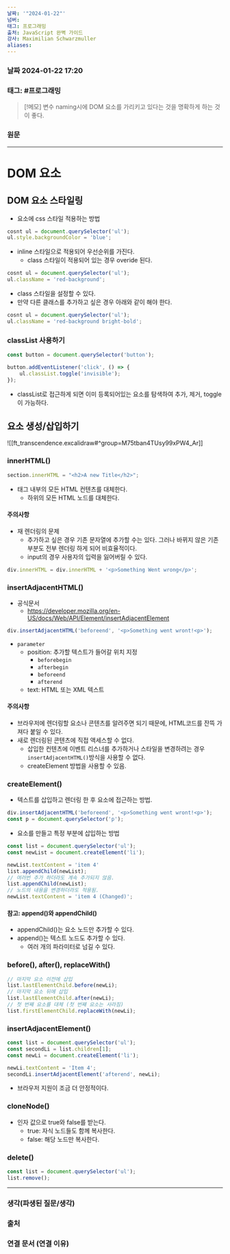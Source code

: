 ```yaml
---
날짜: '"2024-01-22"'
넘버: 
태그: 프로그래밍
출처: JavaScript 완벽 가이드
강사: Maximilian Schwarzmuller
aliases:
---
```

### 날짜  2024-01-22 17:20

### 태그: #프로그래밍 

>[!메모]
> 변수 naming시에 DOM 요소를 가리키고 있다는 것을 명확하게 하는 것이 좋다.

### 원문
---
# DOM 요소
## DOM 요소 스타일링
- 요소에 css 스타일 적용하는 방법
```js
cosnt ul = document.querySelector('ul');
ul.style.backgroundColor = 'blue';
```
- inline 스타일으로 적용되어 우선순위를 가진다.
	- class 스타일이 적용되어 있는 경우 overide 된다.
```js
cosnt ul = document.querySelector('ul');
ul.className = 'red-background';
```
- class 스타일을 설정할 수 있다.
- 만약 다른 클래스를 추가하고 싶은 경우 아래와 같이 해야 한다.
```js
cosnt ul = document.querySelector('ul');
ul.className = 'red-background bright-bold';
```
### classList 사용하기
```js
const button = document.querySelector('button');

button.addEventListener('click', () => {
	ul.classList.toggle('invisible');
});
```
- classList로 접근하게 되면 이미 등록되어있는 요소를 탐색하여 추가, 제거, toggle이 가능하다.
## 요소 생성/삽입하기
![[ft_transcendence.excalidraw#^group=M75tban4TUsy99xPW4_Ar]]
### innerHTML()
```js
section.innerHTML = "<h2>A new Title</h2>";
```
- 태그 내부의 모든 HTML 컨텐츠를 대체한다.
	- 하위의 모든 HTML 노드를 대체한다.
#### **주의사항**
- 재 렌더링의 문제
	- 추가하고 싶은 경우 기존 문자열에 추가할 수는 있다. 그러나 바뀌지 않은 기존 부분도 전부 렌더링 하게 되어 비효율적이다.
	- input의 경우 사용자의 입력을 잃어버릴 수 있다.
```js
div.innerHTML = div.innerHTML + '<p>Something Went wrong</p>';
```
### insertAdjacentHTML()
- 공식문서
	- https://developer.mozilla.org/en-US/docs/Web/API/Element/insertAdjacentElement
```js
div.insertAdjacentHTML('beforeend', '<p>Something went wront!<p>');
```
- `parameter`
	- position: 추가할 텍스트가 들어갈 위치 지정
		- `beforebegin`
		- `afterbegin`
		- `beforeend`
		- `afterend`
	- text: HTML 또는 XML 텍스트
#### **주의사항**
- 브라우저에 렌더링할 요소나 콘텐츠를 알려주면 되기 때문에, HTML코드를 잔뜩 가져다 붙일 수 있다.
- 새로 렌더링된 콘텐츠에 직접 액세스할 수 없다.
	- 삽입한 컨텐츠에 이벤트 리스너를 추가하거나 스타일을 변경하려는 경우 `insertAdjacentHTML()`방식을 사용할 수 없다.
	- createElement 방법을 사용할 수 있음.
### createElement()
- 텍스트를 삽입하고 렌더링 한 후 요소에 접근하는 방법.
```js
div.insertAdjacentHTML('beforeend', '<p>Something went wront!<p>');
const p = document.querySelector('p');
```
- 요소를 만들고 특정 부분에 삽입하는 방법
```js
const list = document.querySelector('ul');
const newList = document.createElement('li');

newList.textContent = 'item 4'
list.appendChild(newList);
// 여러번 추가 하더라도 계속 추가되지 않음.
list.appendChild(newList);
// 노드의 내용을 변경하더라도 적용됨.
newList.textContent = 'item 4 (Changed)';
```
#### 참고: append()와 appendChild()
- appendChild()는 요소 노드만 추가할 수 있다.
- append()는 텍스트 노드도 추가할 수 있다.
	- 여러 개의 파라미터로 넘길 수 있다.
### before(), after(), replaceWith()
```js
// 마지막 요소 이전에 삽입
list.lastElementChild.before(newLi);
// 마지막 요소 뒤에 삽입
list.lastElementChild.after(newLi);
// 첫 번째 요소를 대체 (첫 번째 요소는 사라짐)
list.firstElementChild.replaceWith(newLi);
```
### insertAdjacentElement()
```js
const list = document.querySelector('ul');
const secondLi = list.children[1];
const newLi = document.createElement('li');

newLi.textContent = 'Item 4';
secondLi.insertAdjacentElement('afterend', newLi);
```
- 브라우저 지원이 조금 더 안정적이다.
### cloneNode()
- 인자 값으로 true와 false를 받는다.
	- true: 자식 노드들도 함께 복사한다.
	- false: 해당 노드만 복사한다.
### delete()
```js
const list = document.querySelector('ul');
list.remove();
```

---
### 생각(파생된 질문/생각)

### 출처

### 연결 문서 (연결 이유)
